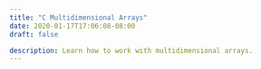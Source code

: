 ```yaml
---
title: "C Multidimensional Arrays"
date: 2020-01-17T17:06:08-08:00
draft: false

description: Learn how to work with multidimensional arrays.
---
```


